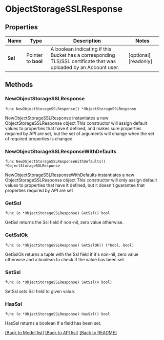 # ObjectStorageSSLResponse

## Properties

Name | Type | Description | Notes
------------ | ------------- | ------------- | -------------
**Ssl** | Pointer to **bool** | A boolean indicating if this Bucket has a corresponding TLS/SSL certificate that was uploaded by an Account user.  | [optional] [readonly] 

## Methods

### NewObjectStorageSSLResponse

`func NewObjectStorageSSLResponse() *ObjectStorageSSLResponse`

NewObjectStorageSSLResponse instantiates a new ObjectStorageSSLResponse object
This constructor will assign default values to properties that have it defined,
and makes sure properties required by API are set, but the set of arguments
will change when the set of required properties is changed

### NewObjectStorageSSLResponseWithDefaults

`func NewObjectStorageSSLResponseWithDefaults() *ObjectStorageSSLResponse`

NewObjectStorageSSLResponseWithDefaults instantiates a new ObjectStorageSSLResponse object
This constructor will only assign default values to properties that have it defined,
but it doesn't guarantee that properties required by API are set

### GetSsl

`func (o *ObjectStorageSSLResponse) GetSsl() bool`

GetSsl returns the Ssl field if non-nil, zero value otherwise.

### GetSslOk

`func (o *ObjectStorageSSLResponse) GetSslOk() (*bool, bool)`

GetSslOk returns a tuple with the Ssl field if it's non-nil, zero value otherwise
and a boolean to check if the value has been set.

### SetSsl

`func (o *ObjectStorageSSLResponse) SetSsl(v bool)`

SetSsl sets Ssl field to given value.

### HasSsl

`func (o *ObjectStorageSSLResponse) HasSsl() bool`

HasSsl returns a boolean if a field has been set.


[[Back to Model list]](../README.md#documentation-for-models) [[Back to API list]](../README.md#documentation-for-api-endpoints) [[Back to README]](../README.md)


